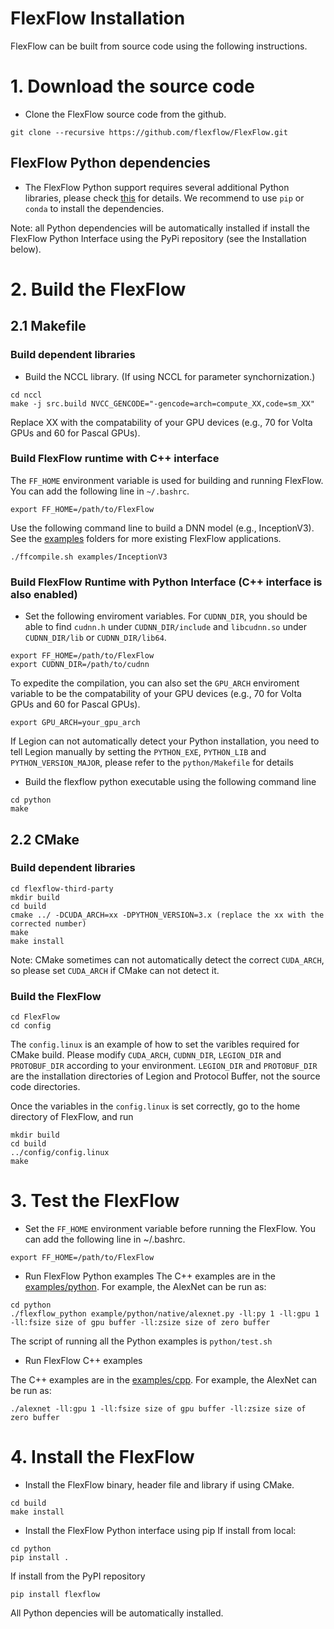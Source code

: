 # FlexFlow Installation
FlexFlow can be built from source code using the following instructions.

# 1. Download the source code
* Clone the FlexFlow source code from the github.
```
git clone --recursive https://github.com/flexflow/FlexFlow.git
```

## FlexFlow Python dependencies
* The FlexFlow Python support requires several additional Python libraries, please check [this](https://github.com/flexflow/FlexFlow/blob/master/python/requirements.txt) for details. 
We recommend to use `pip` or `conda` to install the dependencies. 

Note: all Python dependencies will be automatically installed if install the FlexFlow Python Interface using the PyPi repository (see the Installation below).

# 2. Build the FlexFlow
## 2.1 Makefile
### Build dependent libraries

* Build the NCCL library. (If using NCCL for parameter synchornization.)
```
cd nccl
make -j src.build NVCC_GENCODE="-gencode=arch=compute_XX,code=sm_XX"
```
Replace XX with the compatability of your GPU devices (e.g., 70 for Volta GPUs and 60 for Pascal GPUs).

### Build FlexFlow runtime with C++ interface
The `FF_HOME` environment variable is used for building and running FlexFlow. You can add the following line in `~/.bashrc`.
```
export FF_HOME=/path/to/FlexFlow
```
Use the following command line to build a DNN model (e.g., InceptionV3). See the [examples](examples) folders for more existing FlexFlow applications.
```
./ffcompile.sh examples/InceptionV3
```

### Build FlexFlow Runtime with Python Interface (C++ interface is also enabled)

* Set the following enviroment variables. For `CUDNN_DIR`, you should be able to find `cudnn.h` under `CUDNN_DIR/include` and `libcudnn.so` under `CUDNN_DIR/lib` or `CUDNN_DIR/lib64`.
```
export FF_HOME=/path/to/FlexFlow
export CUDNN_DIR=/path/to/cudnn
```
To expedite the compilation, you can also set the `GPU_ARCH` enviroment variable to be the compatability of your GPU devices (e.g., 70 for Volta GPUs and 60 for Pascal GPUs).
```
export GPU_ARCH=your_gpu_arch
``` 
If Legion can not automatically detect your Python installation, you need to tell Legion manually by setting the `PYTHON_EXE`, `PYTHON_LIB` and `PYTHON_VERSION_MAJOR`, please refer to the `python/Makefile` for details

* Build the flexflow python executable using the following command line
```
cd python
make 
```

## 2.2 CMake

### Build dependent libraries
```
cd flexflow-third-party
mkdir build
cd build
cmake ../ -DCUDA_ARCH=xx -DPYTHON_VERSION=3.x (replace the xx with the corrected number)
make
make install
```
Note: CMake sometimes can not automatically detect the correct `CUDA_ARCH`, so please set `CUDA_ARCH` if CMake can not detect it. 

### Build the FlexFlow
```
cd FlexFlow
cd config
```

The `config.linux` is an example of how to set the varibles required for CMake build. Please modify `CUDA_ARCH`, `CUDNN_DIR`, `LEGION_DIR` and `PROTOBUF_DIR` according to your environment.  `LEGION_DIR` and `PROTOBUF_DIR` are the installation directories of Legion and Protocol Buffer, not the source code directories.

Once the variables in the `config.linux` is set correctly, go to the home directory of FlexFlow, and run
```
mkdir build
cd build
../config/config.linux
make
```

# 3. Test the FlexFlow
* Set the `FF_HOME` environment variable before running the FlexFlow. You can add the following line in ~/.bashrc.
```
export FF_HOME=/path/to/FlexFlow
```

* Run FlexFlow Python examples
The C++ examples are in the [examples/python](https://github.com/flexflow/FlexFlow/tree/master/examples/python). 
For example, the AlexNet can be run as:
```
cd python
./flexflow_python example/python/native/alexnet.py -ll:py 1 -ll:gpu 1 -ll:fsize size of gpu buffer -ll:zsize size of zero buffer
``` 
The script of running all the Python examples is `python/test.sh`

* Run FlexFlow C++ examples

The C++ examples are in the [examples/cpp](https://github.com/flexflow/FlexFlow/tree/master/examples/cpp). 
For example, the AlexNet can be run as:
```
./alexnet -ll:gpu 1 -ll:fsize size of gpu buffer -ll:zsize size of zero buffer
``` 

# 4. Install the FlexFlow

* Install the FlexFlow binary, header file and library if using CMake. 
```
cd build
make install
```

* Install the FlexFlow Python interface using pip
If install from local:
```
cd python
pip install .
```

If install from the PyPI repository
```
pip install flexflow
```
All Python depencies will be automatically installed. 
